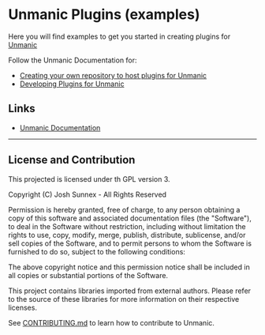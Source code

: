 # Unmanic Plugins (examples)

Here you will find examples to get you started in creating plugins for [Unmanic](https://github.com/Josh5/unmanic)

Follow the Unmanic Documentation for:
 - [Creating your own repository to host plugins for Unmanic](https://docs.unmanic.app/docs/development/plugin_repos/creating_your_own_repo)
 - [Developing Plugins for Unmanic](https://docs.unmanic.app/docs/development/developing_plugins)


## Links

 - [Unmanic Documentation](https://docs.unmanic.app/docs/)


---
## License and Contribution

This projected is licensed under th GPL version 3. 

Copyright (C) Josh Sunnex - All Rights Reserved

Permission is hereby granted, free of charge, to any person obtaining a copy
of this software and associated documentation files (the "Software"), to deal
in the Software without restriction, including without limitation the rights
to use, copy, modify, merge, publish, distribute, sublicense, and/or sell
copies of the Software, and to permit persons to whom the Software is
furnished to do so, subject to the following conditions:
 
The above copyright notice and this permission notice shall be included in all
copies or substantial portions of the Software.

This project contains libraries imported from external authors.
Please refer to the source of these libraries for more information on their respective licenses.

See [CONTRIBUTING.md](docs/CONTRIBUTING.md) to learn how to contribute to Unmanic.
